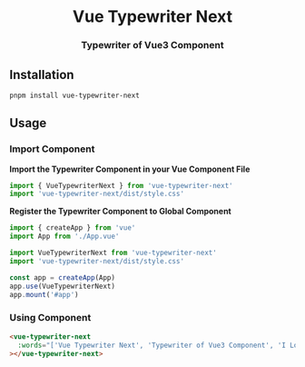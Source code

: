 <div align="center">
    <h1>Vue Typewriter Next</h1>
    <h3>Typewriter of Vue3 Component</h3>
</div>

## Installation

`pnpm install vue-typewriter-next`

## Usage

### Import Component

**Import the Typewriter Component in your Vue Component File**

```ts
import { VueTypewriterNext } from 'vue-typewriter-next'
import 'vue-typewriter-next/dist/style.css'
```

**Register the Typewriter Component to Global Component**

```ts
import { createApp } from 'vue'
import App from './App.vue'

import VueTypewriterNext from 'vue-typewriter-next'
import 'vue-typewriter-next/dist/style.css'

const app = createApp(App)
app.use(VueTypewriterNext)
app.mount('#app')
```

### Using Component

```html
<vue-typewriter-next
  :words="['Vue Typewriter Next', 'Typewriter of Vue3 Component', 'I Love Coding']"
></vue-typewriter-next>
```
